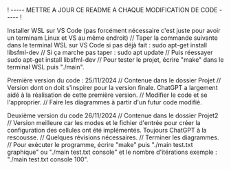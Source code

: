 ! ----- METTRE A JOUR CE README A CHAQUE MODIFICATION DE CODE ----- !

Installer WSL sur VS Code (pas forcément nécessaire c'est juste pour avoir un terminam Linux et VS au même endroit) //
Taper la commande suivante dans le terminal WSL sur VS Code si pas déjà fait : 
sudo apt-get install libsfml-dev // 
Si ça marche pas taper : 
sudo apt update //
Puis réessayer sudo apt-get install libsfml-dev //
Pour tester le projet, écrire "make" dans le terminal WSL puis "./main".

Première version du code : 25/11/2024 // 
Contenue dans le dossier Projet // 
Version dont on doit s'inspirer pour la version finale. ChatGPT a largement aidé à la réalisation de cette première version. //
Modifier le code et se l'approprier. //
Faire les diagrammes à partir d'un futur code modifié.


Deuxième version du code 26/11/2024 //
Contenue dans le dossier Projet2 // 
Version meilleure car les modes et le fichier d'entrée pour créer la configuration des cellules ont été implémentés. Toujours ChatGPT à la rescousse. // 
Quelques révisions nécessaires. //
Terminer les diagrammes. // 
Pour exécuter le programme, écrire "make" puis "./main test.txt graphique" ou "./main test.txt console" et le nombre d'itérations exemple : "./main test.txt console 100".
